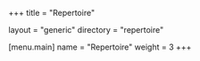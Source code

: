 +++
title = "Repertoire"

layout = "generic"
directory = "repertoire"

[menu.main]
  name = "Repertoire"
  weight = 3
+++
